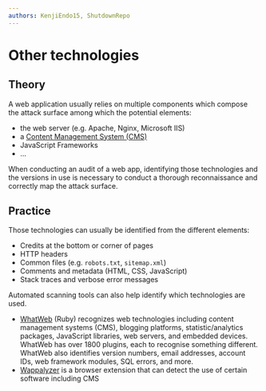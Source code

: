 ```yaml
---
authors: KenjiEndo15, ShutdownRepo
---
```


# Other technologies

## Theory

A web application usually relies on multiple components which compose the attack surface among which the potential elements:

* the web server (e.g. Apache, Nginx, Microsoft IIS)
* a [Content Management System (CMS)](cms.md)
* JavaScript Frameworks
* ...

When conducting an audit of a web app, identifying those technologies and the versions in use is necessary to conduct a thorough reconnaissance and correctly map the attack surface.

## Practice

Those technologies can usually be identified from the different elements:

* Credits at the bottom or corner of pages
* HTTP headers
* Common files (e.g. `robots.txt`, `sitemap.xml`)
* Comments and metadata (HTML, CSS, JavaScript)
* Stack traces and verbose error messages

Automated scanning tools can also help identify which technologies are used.

* [WhatWeb](https://github.com/urbanadventurer/WhatWeb) (Ruby) recognizes web technologies including content management systems (CMS), blogging platforms, statistic/analytics packages, JavaScript libraries, web servers, and embedded devices. WhatWeb has over 1800 plugins, each to recognise something different. WhatWeb also identifies version numbers, email addresses, account IDs, web framework modules, SQL errors, and more.
* [Wappalyzer](https://www.wappalyzer.com/) is a browser extension that can detect the use of certain software including CMS
